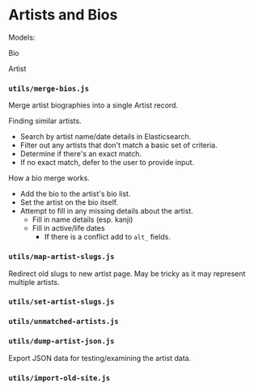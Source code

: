 Artists and Bios
================

Models:

Bio

Artist


### `utils/merge-bios.js`

Merge artist biographies into a single Artist record.

Finding similar artists.

- Search by artist name/date details in Elasticsearch.
- Filter out any artists that don't match a basic set of criteria.
- Determine if there's an exact match.
- If no exact match, defer to the user to provide input.

How a bio merge works.

- Add the bio to the artist's bio list.
- Set the artist on the bio itself.
- Attempt to fill in any missing details about the artist.
  - Fill in name details (esp. kanji)
  - Fill in active/life dates
    - If there is a conflict add to `alt_` fields.

### `utils/map-artist-slugs.js`

Redirect old slugs to new artist page.
May be tricky as it may represent multiple artists.

### `utils/set-artist-slugs.js`

### `utils/unmatched-artists.js`

### `utils/dump-artist-json.js`

Export JSON data for testing/examining the artist data.

### `utils/import-old-site.js`